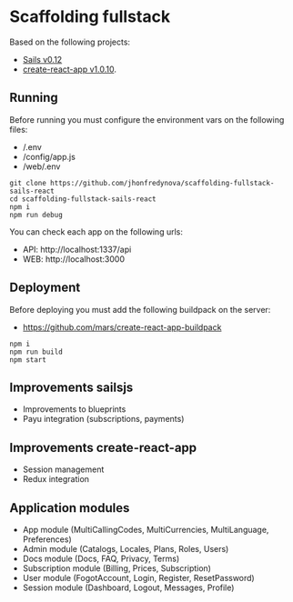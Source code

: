 # Scaffolding fullstack

Based on the following projects:
- [Sails v0.12](http://sailsjs.org) 
- [create-react-app v1.0.10](https://github.com/facebook/create-react-app).

## Running

Before running you must configure the environment vars on the following files:

- /.env
- /config/app.js
- /web/.env

```
git clone https://github.com/jhonfredynova/scaffolding-fullstack-sails-react
cd scaffolding-fullstack-sails-react
npm i
npm run debug
```
You can check each app on the following urls:
- API: http://localhost:1337/api
- WEB: http://localhost:3000

## Deployment

Before deploying you must add the following buildpack on the server:
- https://github.com/mars/create-react-app-buildpack

```
npm i
npm run build
npm start
```


## Improvements sailsjs
- Improvements to blueprints
- Payu integration (subscriptions, payments)

## Improvements create-react-app
- Session management
- Redux integration

## Application modules
- App module (MultiCallingCodes, MultiCurrencies, MultiLanguage, Preferences)
- Admin module (Catalogs, Locales, Plans, Roles, Users)
- Docs module (Docs, FAQ, Privacy, Terms)
- Subscription module (Billing, Prices, Subscription)
- User module (FogotAccount, Login, Register, ResetPassword)
- Session module (Dashboard, Logout, Messages, Profile)
